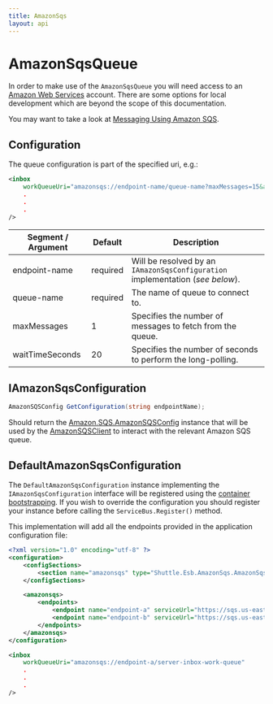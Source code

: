 ```yaml
---
title: AmazonSqs
layout: api
---
```

# AmazonSqsQueue

In order to make use of the `AmazonSqsQueue` you will need access to an [Amazon Web Services](https://aws.amazon.com/sqs/) account.  There are some options for local development which are beyond the scope of this documentation.

You may want to take a look at [Messaging Using Amazon SQS](https://docs.aws.amazon.com/sdk-for-net/v3/developer-guide/sqs-apis-intro.html).

## Configuration

The queue configuration is part of the specified uri, e.g.:

``` xml
<inbox
    workQueueUri="amazonsqs://endpoint-name/queue-name?maxMessages=15&amp;waitTimeSeconds=20"
    .
    .
    .
/>
```

| Segment / Argument | Default | Description |
| --- | --- | --- | 
| endpoint-name | required | Will be resolved by an `IAmazonSqsConfiguration` implementation (*see below*). |
| queue-name | required | The name of queue to connect to. |
| maxMessages | 1 | Specifies the number of messages to fetch from the queue. |
| waitTimeSeconds | 20 | Specifies the number of seconds to perform the long-polling. |

## IAmazonSqsConfiguration

```c#
AmazonSQSConfig GetConfiguration(string endpointName);
```

Should return the [Amazon.SQS.AmazonSQSConfig](https://docs.aws.amazon.com/sdkfornet/v3/apidocs/items/SQS/TSQSConfig.html) instance that will be used by the [AmazonSQSClient](https://docs.aws.amazon.com/sdkfornet/v3/apidocs/items/SQS/TSQSClient.html) to interact with the relevant Amazon SQS queue.

## DefaultAmazonSqsConfiguration

The `DefaultAmazonSqsConfiguration` instance implementing the `IAmazonSqsConfiguration` interface will be registered using the [container bootstrapping](http://shuttle.github.io/shuttle-core/overview-container/#Bootstrapping).  If you wish to override the configuration you should register your instance before calling the `ServiceBus.Register()` method.

This implementation will add all the endpoints provided in the application configuration file:

```xml
<?xml version="1.0" encoding="utf-8" ?>
<configuration>
	<configSections>
		<section name="amazonsqs" type="Shuttle.Esb.AmazonSqs.AmazonSqsSection, Shuttle.Esb.AmazonSqs"/>
	</configSections>

    <amazonsqs>
        <endpoints>
            <endpoint name="endpoint-a" serviceUrl="https://sqs.us-east-1.amazonaws.com/123456789012" />
            <endpoint name="endpoint-b" serviceUrl="https://sqs.us-east-2.amazonaws.com/123456789012" />
        </endpoints>
    </amazonsqs>
</configuration>

<inbox
    workQueueUri="amazonsqs://endpoint-a/server-inbox-work-queue"
    .
    .
    .
/>
```
